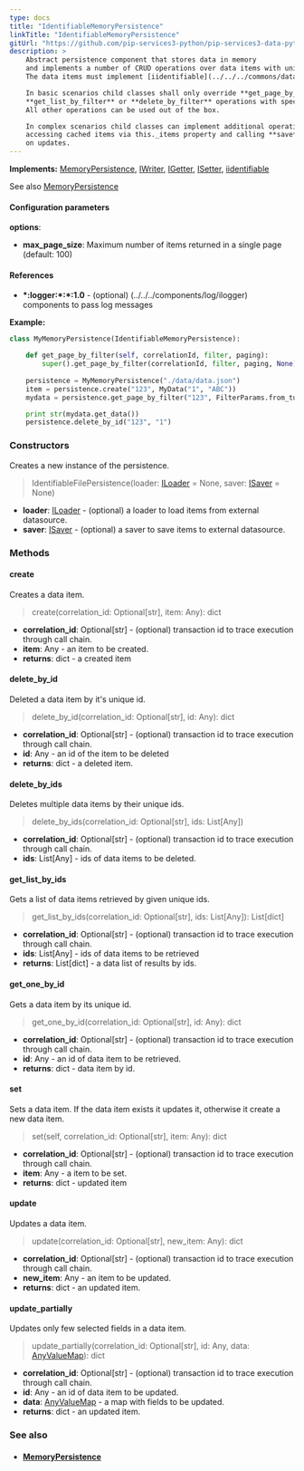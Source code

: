 ```yaml
---
type: docs
title: "IdentifiableMemoryPersistence"
linkTitle: "IdentifiableMemoryPersistence"
gitUrl: "https://github.com/pip-services3-python/pip-services3-data-python"
description: >
    Abstract persistence component that stores data in memory
    and implements a number of CRUD operations over data items with unique ids.
    The data items must implement [iidentifiable](../../../commons/data/iidentifiable)

    In basic scenarios child classes shall only override **get_page_by_filter**,
    **get_list_by_filter** or **delete_by_filter** operations with specific filter function.
    All other operations can be used out of the box. 

    In complex scenarios child classes can implement additional operations by 
    accessing cached items via this._items property and calling **save** method
    on updates.
---
```


**Implements:** [MemoryPersistence](memory_persistence), [IWriter](../../core/iwriter), [IGetter](../../core/igetter), [ISetter](../../core/isetter), [iidentifiable](../../../commons/data/iidentifiable)

See also [MemoryPersistence](../memory_persistence)

#### Configuration parameters

**options**:
- **max_page_size**: Maximum number of items returned in a single page (default: 100)

#### References
- **\*:logger:\*:\*:1.0** - (optional) (../../../components/log/ilogger) components to pass log messages

**Example:**
```python
class MyMemoryPersistence(IdentifiableMemoryPersistence):

    def get_page_by_filter(self, correlationId, filter, paging):
        super().get_page_by_filter(correlationId, filter, paging, None)
        
    persistence = MyMemoryPersistence("./data/data.json")
    item = persistence.create("123", MyData("1", "ABC"))
    mydata = persistence.get_page_by_filter("123", FilterParams.from_tuples("name", "ABC"), None, None)

    print str(mydata.get_data())
    persistence.delete_by_id("123", "1")

```

### Constructors
Creates a new instance of the persistence.

> IdentifiableFilePersistence(loader: [ILoader](../../core/iloader) = None, saver: [ISaver](../../core/isaver) = None)

- **loader**: [ILoader](../../core/iloader) - (optional) a loader to load items from external datasource.
- **saver**: [ISaver](../../core/isaver) - (optional) a saver to save items to external datasource.


### Methods

#### create
Creates a data item.

> create(correlation_id: Optional[str], item: Any): dict

- **correlation_id**: Optional[str] - (optional) transaction id to trace execution through call chain.
- **item**: Any - an item to be created.
- **returns**: dict - a created item


#### delete_by_id
Deleted a data item by it's unique id.

> delete_by_id(correlation_id: Optional[str], id: Any): dict

- **correlation_id**: Optional[str] - (optional) transaction id to trace execution through call chain.
- **id**: Any -  an id of the item to be deleted
- **returns**: dict - a deleted item.


#### delete_by_ids
Deletes multiple data items by their unique ids.

> delete_by_ids(correlation_id: Optional[str], ids: List[Any])

- **correlation_id**: Optional[str] - (optional) transaction id to trace execution through call chain.
- **ids**: List[Any] -  ids of data items to be deleted.


#### get_list_by_ids
Gets a list of data items retrieved by given unique ids.

> get_list_by_ids(correlation_id: Optional[str], ids: List[Any]): List[dict]

- **correlation_id**: Optional[str] - (optional) transaction id to trace execution through call chain.
- **ids**: List[Any] -  ids of data items to be retrieved
- **returns**: List[dict] - a data list of results by ids.


#### get_one_by_id
Gets a data item by its unique id.

> get_one_by_id(correlation_id: Optional[str], id: Any): dict

- **correlation_id**: Optional[str] - (optional) transaction id to trace execution through call chain.
- **id**: Any - an id of data item to be retrieved.
- **returns**: dict - data item by id.


#### set
Sets a data item. If the data item exists it updates it, otherwise it create a new data item.

> set(self, correlation_id: Optional[str], item: Any): dict

- **correlation_id**: Optional[str] - (optional) transaction id to trace execution through call chain.
- **item**: Any - a item to be set.
- **returns**: dict - updated item


#### update
Updates a data item.

> update(correlation_id: Optional[str], new_item: Any): dict

- **correlation_id**: Optional[str] - (optional) transaction id to trace execution through call chain.
- **new_item**: Any - an item to be updated.
- **returns**: dict - an updated item.


#### update_partially
Updates only few selected fields in a data item.

> update_partially(correlation_id: Optional[str], id: Any, data: [AnyValueMap](../../../commons/data/any_value_map)): dict

- **correlation_id**: Optional[str] - (optional) transaction id to trace execution through call chain.
- **id**: Any - an id of data item to be updated.
- **data**: [AnyValueMap](../../../commons/data/any_value_map) - a map with fields to be updated.
- **returns**: dict - an updated item.


### See also
- #### [MemoryPersistence](../memory_persistence)